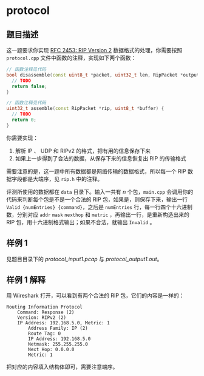 # protocol

## 题目描述

这一题要求你实现 [RFC 2453: RIP Version 2](https://tools.ietf.org/html/rfc2453) 数据格式的处理，你需要按照 `protocol.cpp` 文件中函数的注释，实现如下两个函数：

```cpp
// 函数注释见代码
bool disassemble(const uint8_t *packet, uint32_t len, RipPacket *output) {
  // TODO
  return false;
}

// 函数注释见代码
uint32_t assemble(const RipPacket *rip, uint8_t *buffer) {
  // TODO
  return 0;
}
```

你需要实现：

1. 解析 IP 、 UDP 和 RIPv2 的格式，把有用的信息保存下来
2. 如果上一步得到了合法的数据，从保存下来的信息恢复出 RIP 的传输格式

需要注意的是，这一题中所有数据都是网络传输的数据格式，所以每一个 RIP 数据字段都是大端序，见 `rip.h` 中的注释。

评测所使用的数据都在 `data` 目录下。输入一共有 $n$ 个包，`main.cpp` 会调用你的代码来判断每个包是不是一个合法的 RIP 包，如果是，则保存下来，输出一行 `Valid {numEntries} {command}`，之后是 `numEntries` 行，每一行四个十六进制数，分别对应 `addr` `mask` `nexthop` 和 `metric` ，再输出一行，是重新构造出来的 RIP 包，用十六进制格式输出；如果不合法，就输出 `Invalid` 。

## 样例 1

见题目目录下的 *protocol_input1.pcap* 与 *protocol_output1.out*。

## 样例 1 解释

用 Wireshark 打开，可以看到有两个合法的 RIP 包，它们的内容是一样的：

```text
Routing Information Protocol
    Command: Response (2)
    Version: RIPv2 (2)
    IP Address: 192.168.5.0, Metric: 1
        Address Family: IP (2)
        Route Tag: 0
        IP Address: 192.168.5.0
        Netmask: 255.255.255.0
        Next Hop: 0.0.0.0
        Metric: 1
```

把对应的内容填入结构体即可，需要注意端序。
